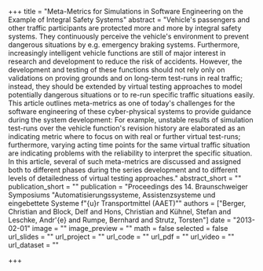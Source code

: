 +++
title = "Meta-Metrics for Simulations in Software Engineering on the Example of Integral Safety Systems"
abstract = "Vehicle's passengers and other traffic participants are protected more and more by integral safety systems. They continuously perceive the vehicle's environment to prevent dangerous situations by e.g. emergency braking systems. Furthermore, increasingly intelligent vehicle functions are still of major interest in research and development to reduce the risk of accidents. However, the development and testing of these functions should not rely only on validations on proving grounds and on long-term test-runs in real traffic; instead, they should be extended by virtual testing approaches to model potentially dangerous situations or to re-run specific traffic situations easily. This article outlines meta-metrics as one of today's challenges for the software engineering of these cyber-physical systems to provide guidance during the system development: For example, unstable results of simulation test-runs over the vehicle function's revision history are elaborated as an indicating metric where to focus on with real or further virtual test-runs; furthermore, varying acting time points for the same virtual traffic situation are indicating problems with the reliability to interpret the specific situation. In this article, several of such meta-metrics are discussed and assigned both to different phases during the series development and to different levels of detailedness of virtual testing approaches."
abstract_short = ""
publication_short = ""
publication = "Proceedings des 14. Braunschweiger Symposiums "Automatisierungssysteme, Assistenzsysteme und eingebettete Systeme f\"{u}r Transportmittel (AAET)""
authors = ["Berger, Christian and Block, Delf and Hons, Christian and Kühnel, Stefan and Leschke, Andr\'{e} and Rumpe, Bernhard and Strutz, Torsten"]
date = "2013-02-01"
image = ""
image_preview = ""
math = false
selected = false
url_slides = ""
url_project = ""
url_code = ""
url_pdf = ""
url_video = ""
url_dataset = ""

+++
